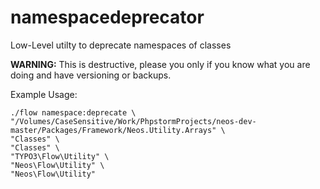 # namespacedeprecator
Low-Level utilty to deprecate namespaces of classes

**WARNING:** This is destructive, please you only if you know what you are doing and have versioning or backups.

Example Usage:
```shell
./flow namespace:deprecate \
"/Volumes/CaseSensitive/Work/PhpstormProjects/neos-dev-master/Packages/Framework/Neos.Utility.Arrays" \
"Classes" \
"Classes" \
"TYPO3\Flow\Utility" \
"Neos\Flow\Utility" \
"Neos\Flow\Utility"
```
